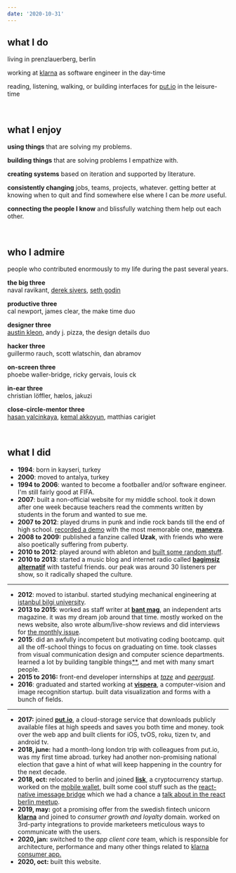```yaml
---
date: '2020-10-31'
---
```


## what I do

living in prenzlauerberg, berlin

working at [klarna](https://klarna.com) as software engineer in the day-time

reading, listening, walking, or building interfaces for [put.io](https://put.io) in the leisure-time

&nbsp;

## what I enjoy

**using things** that are solving my problems.

**building things** that are solving problems I empathize with.

**creating systems** based on iteration and supported by literature.

**consistently changing** jobs, teams, projects, whatever. getting better at knowing when to quit and find somewhere else where I can be *more* useful.

**connecting the people I know** and blissfully watching them help out each other.

&nbsp;

## who I admire

people who contributed enormously to my life during the past several years.

**the big three**\
naval ravikant, [derek sivers](/tags/derek-sivers), [seth godin](/tags/seth-godin)

**productive three**\
cal newport, james clear, the make time duo

**designer three**\
[austin kleon](/tags/austin-kleon), andy j. pizza, the design details duo

**hacker three**\
guillermo rauch, scott wlatschin, dan abramov

**on-screen three**\
phoebe waller-bridge, ricky gervais, louis ck

**in-ear three**\
christian löffler, hælos, jakuzi

**close-circle-mentor three**\
[hasan yalcinkaya](https://twitter.com/hafifuyku), [kemal akkoyun](https://kakkoyun.me), matthias carigiet

&nbsp;

## what I did

- **1994**: born in kayseri, turkey
- **2000**: moved to antalya, turkey
- **1994 to 2006**: wanted to become a footballer and/or software engineer. I'm still fairly good at FIFA.
- **2007**: built a non-official website for my middle school. took it down after one week because teachers read the comments written by students in the forum and wanted to sue me.
- **2007 to 2012**: played drums in punk and indie rock bands till the end of high school. [recorded a demo](https://soundcloud.com/manevraonline/sets/palyaco) with the most memorable one, [**manevra**](https://vimeo.com/26003192).
- **2008 to 2009:** published a fanzine called **Uzak**, with friends who were also poetically suffering from puberty.
- **2010 to 2012**: played around with ableton and [built some random stuff](https://soundcloud.com/altayaydemir).
- **2010 to 2013**: started a music blog and internet radio called **[bagimsiz alternatif](https://8tracks.com/bagimsizalternatif)** with tasteful friends. our peak was around 30 listeners per show, so it radically shaped the culture.

---

- **2012**: moved to istanbul. started studying mechanical engineering at [istanbul bilgi university](https://www.bilgi.edu.tr/en/).
- **2013 to 2015**: worked as staff writer at [**bant mag**](https://bantmag.com), an independent arts magazine. it was my dream job around that time. mostly worked on the news website, also wrote album/live-show reviews and did interviews for [the monthly issue](http://dergi.bantmag.com).
- **2015**: did an awfully incompetent but motivating coding bootcamp. quit all the off-school things to focus on graduating on time. took classes from visual communication design and computer science departments. learned a lot by building tangible things[\*](https://github.com/altayaydemir/bilgi-shuttle-ios)[\*](https://github.com/altayaydemir/vcd-ibeacon), and met with many smart people.
- **2015 to 2016:** front-end developer internships at _[taze](https://tazebt.com)_ and _[peergust](https://angel.co/peergust)_.
- **2016**: graduated and started working at [**vispera**](https://vispera.co), a computer-vision and image recognition startup. built data visualization and forms with a bunch of fields.

---

- **2017:** joined [**put.io**](https://put.io/), a cloud-storage service that downloads publicly available files at high speeds and saves you both time and money. took over the web app and built clients for iOS, tvOS, roku, tizen tv, and android tv.
- **2018, june:** had a month-long london trip with colleagues from put.io, was my first time abroad. turkey had another non-promising national election that gave a hint of what will keep happening in the country for the next decade.
- **2018, oct:** relocated to berlin and joined [**lisk**](https://lisk.io), a cryptocurrency startup. worked on the [mobile wallet](https://github.com/LiskHQ/lisk-mobile), built some cool stuff such as the [react-native imessage bridge](/articles/react-native-imessage) which we had a chance a [talk about in the react berlin meetup](https://www.youtube.com/watch?v=MEM6OBOBIhY).
- **2019, may:** got a promising offer from the swedish fintech unicorn [**klarna**](https://klarna.com/) and joined to _consumer growth and loyalty_ domain. worked on 3rd-party integrations to provide marketeers meticulous ways to communicate with the users.
- **2020, jan:** switched to the _app client core_ team, which is responsible for architecture, performance and many other things related to [klarna consumer app.](https://klarna.com/us/klarna-app/)
- **2020, oct:** built this website.
